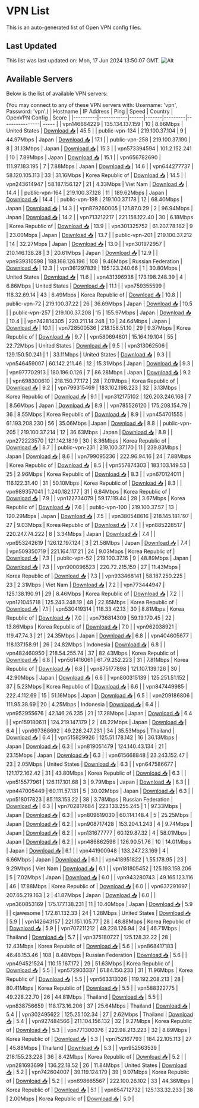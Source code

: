 # VPN List

This is an auto-generated list of Open VPN config files.

## Last Updated

This list was last updated on: Mon, 17 Jun 2024 13:50:07 GMT.
![Alt](https://repobeats.axiom.co/api/embed/186b98318ef1479477931607c1ad7d823f12451f.svg "Repobeats analytics image")

## Available Servers

Below is the list of available VPN servers:

(You may connect to any of these VPN servers with: Username: 'vpn', Password: 'vpn'.)
| Hostname | IP Address | Ping | Speed | Country | OpenVPN Config | Score |
|----------|------------|------|-------|---------|----------------| ----- |
| vpn146664229 | 135.134.137.159 | 10 | 8.66Mbps | United States | [Download 📥](./configs/server_0_US.ovpn) | 45.5 |
| public-vpn-134 | 219.100.37.104 | 9 | 44.97Mbps | Japan | [Download 📥](./configs/server_1_JP.ovpn) | 17.1 |
| public-vpn-258 | 219.100.37.190 | 8 | 31.13Mbps | Japan | [Download 📥](./configs/server_2_JP.ovpn) | 15.3 |
| vpn573394594 | 101.2.152.241 | 10 | 7.89Mbps | Japan | [Download 📥](./configs/server_3_JP.ovpn) | 15.1 |
| vpn656782690 | 111.97.183.195 | 7 | 7.88Mbps | Japan | [Download 📥](./configs/server_4_JP.ovpn) | 14.6 |
| vpn644277737 | 58.120.105.113 | 33 | 31.16Mbps | Korea Republic of | [Download 📥](./configs/server_5_KR.ovpn) | 14.5 |
| vpn243614947 | 58.187.156.127 | 21 | 4.33Mbps | Viet Nam | [Download 📥](./configs/server_6_VN.ovpn) | 14.4 |
| public-vpn-164 | 219.100.37.128 | 11 | 189.62Mbps | Japan | [Download 📥](./configs/server_7_JP.ovpn) | 14.4 |
| public-vpn-198 | 219.100.37.178 | 12 | 68.40Mbps | Japan | [Download 📥](./configs/server_8_JP.ovpn) | 14.3 |
| vpn879260005 | 121.87.0.29 | 2 | 96.94Mbps | Japan | [Download 📥](./configs/server_9_JP.ovpn) | 14.2 |
| vpn713212217 | 221.158.122.40 | 30 | 6.18Mbps | Korea Republic of | [Download 📥](./configs/server_10_KR.ovpn) | 13.9 |
| vpn301325752 | 61.207.78.162 | 9 | 23.00Mbps | Japan | [Download 📥](./configs/server_11_JP.ovpn) | 13.7 |
| public-vpn-201 | 219.100.37.212 | 14 | 32.27Mbps | Japan | [Download 📥](./configs/server_12_JP.ovpn) | 13.0 |
| vpn301972957 | 210.146.138.28 | 3 | 20.61Mbps | Japan | [Download 📥](./configs/server_13_JP.ovpn) | 12.9 |
| vpn939310598 | 188.168.126.196 | 108 | 9.46Mbps | Russian Federation | [Download 📥](./configs/server_14_RU.ovpn) | 12.3 |
| vpn361297839 | 195.123.240.66 | 1 | 30.80Mbps | United States | [Download 📥](./configs/server_15_US.ovpn) | 11.6 |
| vpn431396938 | 173.198.248.39 | 4 | 6.86Mbps | United States | [Download 📥](./configs/server_16_US.ovpn) | 11.1 |
| vpn759355599 | 118.32.69.14 | 43 | 6.49Mbps | Korea Republic of | [Download 📥](./configs/server_17_KR.ovpn) | 10.8 |
| public-vpn-72 | 219.100.37.22 | 26 | 36.69Mbps | Japan | [Download 📥](./configs/server_18_JP.ovpn) | 10.5 |
| public-vpn-257 | 219.100.37.208 | 15 | 155.97Mbps | Japan | [Download 📥](./configs/server_19_JP.ovpn) | 10.4 |
| vpn742814305 | 220.211.14.248 | 10 | 24.64Mbps | Japan | [Download 📥](./configs/server_20_JP.ovpn) | 10.1 |
| vpn728500536 | 218.158.51.10 | 29 | 9.37Mbps | Korea Republic of | [Download 📥](./configs/server_21_KR.ovpn) | 9.7 |
| vpn580694801 | 15.164.19.104 | 55 | 22.72Mbps | United States | [Download 📥](./configs/server_22_US.ovpn) | 9.5 |
| vpn313062506 | 129.150.50.241 | 1 | 33.11Mbps | United States | [Download 📥](./configs/server_23_US.ovpn) | 9.3 |
| vpn546459007 | 60.142.211.46 | 12 | 15.31Mbps | Japan | [Download 📥](./configs/server_24_JP.ovpn) | 9.3 |
| vpn977702913 | 180.196.0.126 | 7 | 86.28Mbps | Japan | [Download 📥](./configs/server_25_JP.ovpn) | 9.2 |
| vpn698300610 | 218.150.77.172 | 28 | 7.01Mbps | Korea Republic of | [Download 📥](./configs/server_26_KR.ovpn) | 9.2 |
| vpn799315469 | 183.102.198.223 | 32 | 3.13Mbps | Korea Republic of | [Download 📥](./configs/server_27_KR.ovpn) | 9.1 |
| vpn312175102 | 126.203.246.168 | 7 | 8.56Mbps | Japan | [Download 📥](./configs/server_28_JP.ovpn) | 8.9 |
| vpn785526120 | 175.208.154.79 | 36 | 8.55Mbps | Korea Republic of | [Download 📥](./configs/server_29_KR.ovpn) | 8.9 |
| vpn454701555 | 61.193.208.230 | 56 | 35.06Mbps | Japan | [Download 📥](./configs/server_30_JP.ovpn) | 8.8 |
| public-vpn-205 | 219.100.37.214 | 12 | 36.63Mbps | Japan | [Download 📥](./configs/server_31_JP.ovpn) | 8.8 |
| vpn272223570 | 121.142.18.19 | 30 | 8.36Mbps | Korea Republic of | [Download 📥](./configs/server_32_KR.ovpn) | 8.7 |
| public-vpn-231 | 219.100.37.170 | 11 | 239.83Mbps | Japan | [Download 📥](./configs/server_33_JP.ovpn) | 8.6 |
| vpn799095236 | 222.96.94.16 | 24 | 7.88Mbps | Korea Republic of | [Download 📥](./configs/server_34_KR.ovpn) | 8.5 |
| vpn557874303 | 183.103.149.53 | 25 | 2.96Mbps | Korea Republic of | [Download 📥](./configs/server_35_KR.ovpn) | 8.3 |
| vpn670124011 | 116.122.31.40 | 31 | 50.10Mbps | Korea Republic of | [Download 📥](./configs/server_36_KR.ovpn) | 8.3 |
| vpn989357041 | 1.240.182.177 | 31 | 6.84Mbps | Korea Republic of | [Download 📥](./configs/server_37_KR.ovpn) | 7.9 |
| vpn122734079 | 59.17.119.44 | 28 | 3.67Mbps | Korea Republic of | [Download 📥](./configs/server_38_KR.ovpn) | 7.6 |
| public-vpn-100 | 219.100.37.57 | 13 | 120.29Mbps | Japan | [Download 📥](./configs/server_39_JP.ovpn) | 7.5 |
| vpn380548616 | 218.145.181.197 | 27 | 9.03Mbps | Korea Republic of | [Download 📥](./configs/server_40_KR.ovpn) | 7.4 |
| vpn885228517 | 220.247.74.222 | 8 | 3.34Mbps | Japan | [Download 📥](./configs/server_41_JP.ovpn) | 7.4 |
| vpn953242619 | 126.12.197.124 | 3 | 21.58Mbps | Japan | [Download 📥](./configs/server_42_JP.ovpn) | 7.4 |
| vpn509350719 | 221.164.117.21 | 24 | 9.03Mbps | Korea Republic of | [Download 📥](./configs/server_43_KR.ovpn) | 7.3 |
| public-vpn-52 | 219.100.37.16 | 9 | 48.89Mbps | Japan | [Download 📥](./configs/server_44_JP.ovpn) | 7.3 |
| vpn900096523 | 220.72.215.159 | 27 | 11.43Mbps | Korea Republic of | [Download 📥](./configs/server_45_KR.ovpn) | 7.3 |
| vpn933468141 | 58.187.250.225 | 23 | 2.31Mbps | Viet Nam | [Download 📥](./configs/server_46_VN.ovpn) | 7.2 |
| vpn773444947 | 125.138.190.91 | 29 | 8.46Mbps | Korea Republic of | [Download 📥](./configs/server_47_KR.ovpn) | 7.2 |
| vpn121045718 | 125.243.248.19 | 48 | 22.85Mbps | Korea Republic of | [Download 📥](./configs/server_48_KR.ovpn) | 7.1 |
| vpn530419314 | 118.33.42.13 | 30 | 8.81Mbps | Korea Republic of | [Download 📥](./configs/server_49_KR.ovpn) | 7.0 |
| vpn736814309 | 59.19.170.45 | 22 | 13.86Mbps | Korea Republic of | [Download 📥](./configs/server_50_KR.ovpn) | 7.0 |
| vpn962038921 | 119.47.74.3 | 21 | 24.35Mbps | Japan | [Download 📥](./configs/server_51_JP.ovpn) | 6.8 |
| vpn404605677 | 118.137.158.91 | 26 | 24.82Mbps | Indonesia | [Download 📥](./configs/server_52_ID.ovpn) | 6.8 |
| vpn482460950 | 218.54.255.74 | 37 | 82.43Mbps | Korea Republic of | [Download 📥](./configs/server_53_KR.ovpn) | 6.8 |
| vpn561416061 | 61.79.252.223 | 31 | 7.81Mbps | Korea Republic of | [Download 📥](./configs/server_54_KR.ovpn) | 6.8 |
| vpn875177898 | 121.107.139.126 | 30 | 42.90Mbps | Japan | [Download 📥](./configs/server_55_JP.ovpn) | 6.6 |
| vpn800315139 | 125.251.51.152 | 37 | 5.23Mbps | Korea Republic of | [Download 📥](./configs/server_56_KR.ovpn) | 6.6 |
| vpn847449985 | 222.4.112.69 | 15 | 51.16Mbps | Japan | [Download 📥](./configs/server_57_JP.ovpn) | 6.5 |
| vpn209186806 | 111.95.38.69 | 20 | 4.25Mbps | Indonesia | [Download 📥](./configs/server_58_ID.ovpn) | 6.4 |
| vpn952955676 | 42.146.26.235 | 21 | 17.28Mbps | Japan | [Download 📥](./configs/server_59_JP.ovpn) | 6.4 |
| vpn159180611 | 124.219.147.179 | 2 | 48.22Mbps | Japan | [Download 📥](./configs/server_60_JP.ovpn) | 6.4 |
| vpn697368692 | 49.228.247.231 | 34 | 35.53Mbps | Thailand | [Download 📥](./configs/server_61_TH.ovpn) | 6.4 |
| vpn515829926 | 125.51.178.142 | 16 | 36.13Mbps | Japan | [Download 📥](./configs/server_62_JP.ovpn) | 6.3 |
| vpn819051479 | 124.140.43.134 | 21 | 23.15Mbps | Japan | [Download 📥](./configs/server_63_JP.ovpn) | 6.3 |
| vpn615668848 | 23.243.152.47 | 23 | 2.05Mbps | United States | [Download 📥](./configs/server_64_US.ovpn) | 6.3 |
| vpn647586677 | 121.172.162.42 | 31 | 43.80Mbps | Korea Republic of | [Download 📥](./configs/server_65_KR.ovpn) | 6.3 |
| vpn515577961 | 126.117.101.68 | 3 | 9.79Mbps | Japan | [Download 📥](./configs/server_66_JP.ovpn) | 6.3 |
| vpn447005449 | 60.111.57.131 | 5 | 30.02Mbps | Japan | [Download 📥](./configs/server_67_JP.ovpn) | 6.3 |
| vpn518017823 | 85.113.153.22 | 38 | 3.78Mbps | Russian Federation | [Download 📥](./configs/server_68_RU.ovpn) | 6.3 |
| vpn702817684 | 223.133.255.245 | 1 | 97.33Mbps | Japan | [Download 📥](./configs/server_69_JP.ovpn) | 6.3 |
| vpn809619030 | 60.114.148.4 | 5 | 25.25Mbps | Japan | [Download 📥](./configs/server_70_JP.ovpn) | 6.2 |
| vpn908717428 | 153.204.1.243 | 4 | 9.74Mbps | Japan | [Download 📥](./configs/server_71_JP.ovpn) | 6.2 |
| vpn131677777 | 60.129.87.32 | 4 | 58.01Mbps | Japan | [Download 📥](./configs/server_72_JP.ovpn) | 6.2 |
| vpn486862596 | 126.90.51.76 | 10 | 14.01Mbps | Japan | [Download 📥](./configs/server_73_JP.ovpn) | 6.1 |
| vpn441900948 | 133.247.23.169 | 4 | 6.66Mbps | Japan | [Download 📥](./configs/server_74_JP.ovpn) | 6.1 |
| vpn418951822 | 1.55.178.95 | 23 | 9.29Mbps | Viet Nam | [Download 📥](./configs/server_75_VN.ovpn) | 6.1 |
| vpn181805452 | 125.193.158.206 | 5 | 7.02Mbps | Japan | [Download 📥](./configs/server_76_JP.ovpn) | 6.0 |
| vpn943280743 | 49.165.123.116 | 46 | 17.88Mbps | Korea Republic of | [Download 📥](./configs/server_77_KR.ovpn) | 6.0 |
| vpn637291697 | 207.65.219.163 | 2 | 41.87Mbps | Japan | [Download 📥](./configs/server_78_JP.ovpn) | 6.0 |
| vpn360853169 | 175.177.138.231 | 11 | 10.40Mbps | Japan | [Download 📥](./configs/server_79_JP.ovpn) | 5.9 |
| cjawesome | 172.81.132.33 | 24 | 1.28Mbps | United States | [Download 📥](./configs/server_80_US.ovpn) | 5.9 |
| vpn142643157 | 221.151.105.77 | 28 | 48.88Mbps | Korea Republic of | [Download 📥](./configs/server_81_KR.ovpn) | 5.9 |
| vpn707211212 | 49.228.126.94 | 24 | 46.71Mbps | Thailand | [Download 📥](./configs/server_82_TH.ovpn) | 5.7 |
| vpn375180727 | 125.128.32.22 | 28 | 12.43Mbps | Korea Republic of | [Download 📥](./configs/server_83_KR.ovpn) | 5.6 |
| vpn868417183 | 46.48.153.46 | 108 | 8.48Mbps | Russian Federation | [Download 📥](./configs/server_84_RU.ovpn) | 5.6 |
| vpn494521524 | 110.15.167.172 | 29 | 51.63Mbps | Korea Republic of | [Download 📥](./configs/server_85_KR.ovpn) | 5.5 |
| vpn572903337 | 61.84.150.233 | 31 | 11.96Mbps | Korea Republic of | [Download 📥](./configs/server_86_KR.ovpn) | 5.5 |
| vpn563313026 | 119.192.208.213 | 28 | 80.41Mbps | Korea Republic of | [Download 📥](./configs/server_87_KR.ovpn) | 5.5 |
| vpn588322775 | 49.228.22.70 | 26 | 44.81Mbps | Thailand | [Download 📥](./configs/server_88_TH.ovpn) | 5.5 |
| vpn838756659 | 118.173.16.206 | 37 | 25.64Mbps | Thailand | [Download 📥](./configs/server_89_TH.ovpn) | 5.4 |
| vpn302495622 | 125.25.102.34 | 27 | 2.62Mbps | Thailand | [Download 📥](./configs/server_90_TH.ovpn) | 5.4 |
| vpn927484566 | 211.104.156.132 | 32 | 9.27Mbps | Korea Republic of | [Download 📥](./configs/server_91_KR.ovpn) | 5.3 |
| vpn771300376 | 222.98.213.223 | 32 | 8.89Mbps | Korea Republic of | [Download 📥](./configs/server_92_KR.ovpn) | 5.3 |
| vpn752167793 | 184.22.105.113 | 27 | 45.88Mbps | Thailand | [Download 📥](./configs/server_93_TH.ovpn) | 5.3 |
| vpn952563539 | 218.155.23.228 | 36 | 8.42Mbps | Korea Republic of | [Download 📥](./configs/server_94_KR.ovpn) | 5.2 |
| vpn281693699 | 136.22.18.52 | 26 | 11.84Mbps | United States | [Download 📥](./configs/server_95_US.ovpn) | 5.2 |
| vpn742604007 | 39.119.124.179 | 39 | 9.07Mbps | Korea Republic of | [Download 📥](./configs/server_96_KR.ovpn) | 5.2 |
| vpn698665567 | 222.100.26.102 | 33 | 44.36Mbps | Korea Republic of | [Download 📥](./configs/server_97_KR.ovpn) | 5.1 |
| vpn854712732 | 125.133.32.233 | 38 | 2.00Mbps | Korea Republic of | [Download 📥](./configs/server_98_KR.ovpn) | 5.0 |
